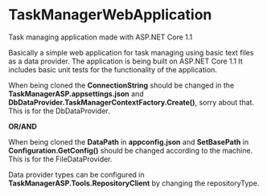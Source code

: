 # TaskManagerWebApplication
Task managing application made with ASP.NET Core 1.1

Basically a simple web application for task managing using basic text files as a data provider.
The application is being built on ASP.NET Core 1.1
It includes basic unit tests for the functionality of the application.


When being cloned the **ConnectionString** should be changed in the **TaskManagerASP.appsettings.json** and **DbDataProvider.TaskManagerContextFactory.Create()**, sorry about that. This is for the DbDataProvider.

**OR/AND**

When being cloned the **DataPath** in **appconfig.json** and **SetBasePath** in **Configuration.GetConfig()** should be changed according to the machine. This is for the FileDataProvider.

Data provider types can be configured in **TaskManagerASP.Tools.RepositoryClient** by changing the repositoryType.
